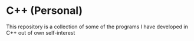 # C++ (Personal)
This repository is a collection of some of the programs I have developed in C++ out of own self-interest
